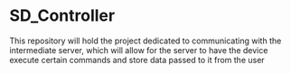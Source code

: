 # SD_Controller

This repository will hold the project dedicated to communicating with the intermediate server, which will allow for the server to have the device
    execute certain commands and store data passed to it from the user
